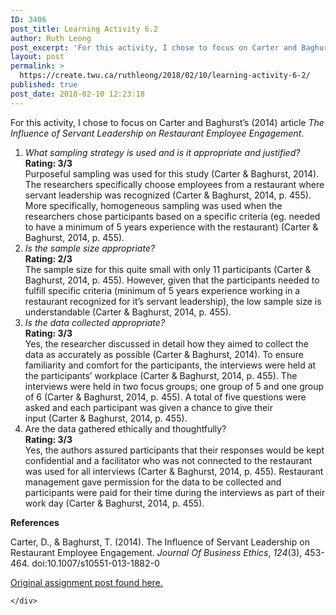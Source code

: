 ```yaml
---
ID: 3406
post_title: Learning Activity 6.2
author: Ruth Leong
post_excerpt: 'For this activity, I chose to focus on Carter and Baghurst&rsquo;s (2014) article&nbsp;The Influence of Servant Leadership on Restaurant Employee Engagement. What sampling strategy is used and is it appropriate and justified? Rating: 3/3 Purposeful sampling was used for this study (Carter &amp; Baghurst, 2014). The researchers specifically choose employees from a restaurant where servant [&hellip;]'
layout: post
permalink: >
  https://create.twu.ca/ruthleong/2018/02/10/learning-activity-6-2/
published: true
post_date: 2018-02-10 12:23:18
---
```

<p>For this activity, I chose to focus on Carter and Baghurst’s (2014) article <em>The Influence of Servant Leadership on Restaurant Employee Engagement</em>.</p>
<ol>
<li><em>What sampling strategy is used and is it appropriate and justified?</em><br />
<strong>Rating: 3/3<br />
</strong>Purposeful sampling was used for this study (Carter &amp; Baghurst, 2014). The researchers specifically choose employees from a restaurant where servant leadership was recognized (Carter &amp; Baghurst, 2014, p. 455). More specifically, homogeneous sampling was used when the researchers chose participants based on a specific criteria (eg. needed to have a minimum of 5 years experience with the restaurant) (Carter &amp; Baghurst, 2014, p. 455).</li>
<li><em>Is the sample size appropriate?</em><br />
<strong>Rating: 2/3<br />
</strong>The sample size for this quite small with only 11 participants (Carter &amp; Baghurst, 2014, p. 455). However, given that the participants needed to fulfill specific criteria (minimum of 5 years experience working in a restaurant recognized for it&#8217;s servant leadership), the low sample size is understandable (Carter &amp; Baghurst, 2014, p. 455).</li>
<li><em>Is the data collected appropriate?</em><br />
<strong>Rating: 3/3</strong><br />
Yes, the researcher discussed in detail how they aimed to collect the data as accurately as possible (Carter &amp; Baghurst, 2014). To ensure familiarity and comfort for the participants, the interviews were held at the participants&#8217; workplace (Carter &amp; Baghurst, 2014, p. 455). The interviews were held in two focus groups; one group of 5 and one group of 6 (Carter &amp; Baghurst, 2014, p. 455). A total of five questions were asked and each participant was given a chance to give their input (Carter &amp; Baghurst, 2014, p. 455).</li>
<li>Are the data gathered ethically and thoughtfully?<br />
<strong>Rating: 3/3</strong><br />
Yes, the authors assured participants that their responses would be kept confidential and a facilitator who was not connected to the restaurant was used for all interviews (Carter &amp; Baghurst, 2014, p. 455). Restaurant management gave permission for the data to be collected and participants were paid for their time during the interviews as part of their work day (Carter &amp; Baghurst, 2014, p. 455).</li>
</ol>
<p><strong>References</strong></p>
<p>Carter, D., &amp; Baghurst, T. (2014). The Influence of Servant Leadership on Restaurant Employee Engagement. <i>Journal Of Business Ethics</i>, <i>124</i>(3), 453-464. doi:10.1007/s10551-013-1882-0</p>
<p><a href="https://create.twu.ca/ldrs591-sp18/unit-6-learning-activities/">Original assignment post found here.</a></p>
<div id="themify_builder_content-450" data-postid="450" class="themify_builder_content themify_builder_content-450 themify_builder">

    </div>
<!-- /themify_builder_content -->